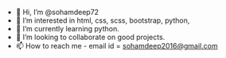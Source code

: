 - 👋 Hi, I’m @sohamdeep72
- 👀 I’m interested in html, css, scss, bootstrap, python,
- 🌱 I’m currently learning python.
- 💞️ I’m looking to collaborate on good projects.
- 📫 How to reach me - email id = sohamdeep2016@gmail.com

<!---
sohamdeep72/sohamdeep72 is a ✨ special ✨ repository because its `README.md` (this file) appears on your GitHub profile.
You can click the Preview link to take a look at your changes.
--->

